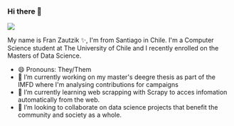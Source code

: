 ### Hi there 👋

![](https://images.fanart.tv/fanart/revolutionary-girl-utena-571d3f85c9f40.jpg)

My name is Fran Zautzik ✨, I'm from Santiago in Chile. I'm a Computer Science student at The University of Chile and I recently enrolled on the Masters of Data Science.

- 😄 Pronouns: They/Them
- 🔭 I’m currently working on my master's deegre thesis as part of the IMFD where I'm analysing contributions for campaigns
- 🌱 I’m currently learning web scrapping with Scrapy to acces infomation automatically from the web.
- 👯 I’m looking to collaborate on data science projects that benefit the community and society as a whole.

<!--
**bacchus00/bacchus00** is a ✨ _special_ ✨ repository because its `README.md` (this file) appears on your GitHub profile.

Here are some ideas to get you started:

- 🔭 I’m currently working on ...
- 🌱 I’m currently learning ...
- 👯 I’m looking to collaborate on ...
- 🤔 I’m looking for help with ...
- 💬 Ask me about ...
- 📫 How to reach me: ...
- 😄 Pronouns: ...
- ⚡ Fun fact: ...
-->
